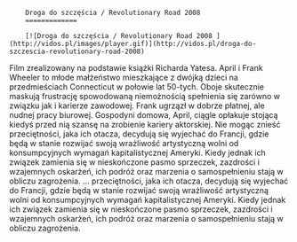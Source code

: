 
        Droga do szczęścia / Revolutionary Road 2008 
        =============
        
        [![Droga do szczęścia / Revolutionary Road 2008 ](http://vidos.pl/images/player.gif)](http://vidos.pl/droga-do-szczescia-revolutionary-road-2008)
        
        
 Film zrealizowany na podstawie książki Richarda Yatesa. April i Frank Wheeler to młode małżeństwo mieszkające z dwójką dzieci na przedmieściach Connecticut w połowie lat 50-tych. Oboje skutecznie maskują frustrację spowodowaną niemożnością spełnienia się zarówno w związku jak i karierze zawodowej. Frank ugrzązł w dobrze płatnej, ale nudnej pracy biurowej. Gospodyni domowa, April, ciągle opłakuje stojącą kiedyś przed nią szansę na zrobienie kariery aktorskiej. Nie mogąc znieść przeciętności, jaka ich otacza, decydują się wyjechać do Francji, gdzie będą w stanie rozwijać swoją wrażliwość artystyczną wolni od konsumpcyjnych wymagań kapitalistycznej Ameryki. Kiedy jednak ich związek zamienia się w nieskończone pasmo sprzeczek, zazdrości i wzajemnych oskarżeń, ich podróż oraz marzenia o samospełnieniu stają w obliczu zagrożenia.  ... przeciętności, jaka ich otacza, decydują się wyjechać do Francji, gdzie będą w stanie rozwijać swoją wrażliwość artystyczną wolni od konsumpcyjnych wymagań kapitalistycznej Ameryki. Kiedy jednak ich związek zamienia się w nieskończone pasmo sprzeczek, zazdrości i wzajemnych oskarżeń, ich podróż oraz marzenia o samospełnieniu stają w obliczu zagrożenia.
    